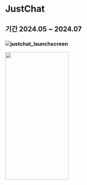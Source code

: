 # JustChat
## 기간 2024.05 ~ 2024.07

### ![justchat_launchscreen](https://github.com/user-attachments/assets/fcd4aab6-9b0f-490f-aee1-a05acb8959d1)
<img src ="https://github.com/user-attachments/assets/fcd4aab6-9b0f-490f-aee1-a05acb8959d1" width=200 height = 400>
